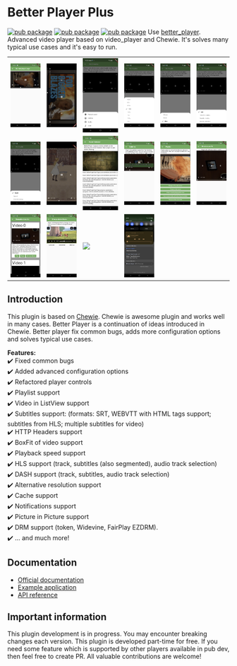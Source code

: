 # Better Player Plus
[![pub package](https://img.shields.io/pub/v/better_player.svg)](https://pub.dartlang.org/packages/better_player_pro)
[![pub package](https://img.shields.io/github/license/puzzletakx/betterplayer.svg?style=flat)](https://github.com/puzzletakx/better_player_pro)
[![pub package](https://img.shields.io/badge/platform-flutter-blue.svg)](https://github.com/puzzletakx/better_player_pro)
Use [better_player](https://pub.dev/packages/better_player_pro). 
Advanced video player based on video_player and Chewie. It's solves many typical use cases and it's easy to run.

<table>
   <tr>
      <td>
         <img width="250px" src="https://raw.githubusercontent.com/puzzletakx/better_player_pro/master/media/1.png">
      </td>
      <td>
         <img width="250px" src="https://raw.githubusercontent.com/puzzletakx/better_player_pro/master/media/2.png">
      </td>
      <td>
         <img width="250px" src="https://raw.githubusercontent.com/puzzletakx/better_player_pro/master/media/3.png">
      </td>
      <td>
         <img width="250px" src="https://raw.githubusercontent.com/puzzletakx/better_player_pro/master/media/4.png">
      </td>
      <td>
         <img width="250px" src="https://raw.githubusercontent.com/puzzletakx/better_player_pro/master/media/5.png">
      </td>
      <td>
         <img width="250px" src="https://raw.githubusercontent.com/puzzletakx/better_player_pro/master/media/6.png">
      </td>
   </tr>
   <tr>
      <td>
         <img width="250px" src="https://raw.githubusercontent.com/puzzletakx/better_player_pro/master/media/7.png">
      </td>
      <td>
         <img width="250px" src="https://raw.githubusercontent.com/puzzletakx/better_player_pro/master/media/8.png">
      </td>
      <td>
         <img width="250px" src="https://raw.githubusercontent.com/puzzletakx/better_player_pro/master/media/9.png">
      </td>
      <td>
         <img width="250px" src="https://raw.githubusercontent.com/puzzletakx/better_player_pro/master/media/10.png">
      </td>
      <td>
         <img width="250px" src="https://raw.githubusercontent.com/puzzletakx/better_player_pro/master/media/11.png">
      </td>
      <td>
         <img width="250px" src="https://raw.githubusercontent.com/puzzletakx/better_player_pro/master/media/12.png">
      </td>
   </tr>
   <tr>
      <td>
         <img width="250px" src="https://raw.githubusercontent.com/puzzletakx/better_player_pro/master/media/13.png">
      </td>
      <td>
         <img width="250px" src="https://raw.githubusercontent.com/puzzletakx/better_player_pro/master/media/14.png">
      </td>
      <td>
         <img width="250px" src="https://raw.githubusercontent.com/puzzletakx/better_player_pro/master/media/15.png">
      </td>
      <td>
         <img width="250px" src="https://raw.githubusercontent.com/puzzletakx/better_player_pro/master/media/16.png">
      </td>
    </tr>	
</table>

## Introduction
This plugin is based on [Chewie](https://github.com/brianegan/chewie). Chewie is awesome plugin and works well in many cases. Better Player is a continuation of ideas introduced in Chewie. Better player fix common bugs, adds more configuration options and solves typical use cases. 

**Features:**  
✔️ Fixed common bugs  
✔️ Added advanced configuration options  
✔️ Refactored player controls  
✔️ Playlist support  
✔️ Video in ListView support  
✔️ Subtitles support: (formats: SRT, WEBVTT with HTML tags support; subtitles from HLS; multiple subtitles for video)  
✔️ HTTP Headers support  
✔️ BoxFit of video support  
✔️ Playback speed support  
✔️ HLS support (track, subtitles (also segmented), audio track selection)  
✔️ DASH support (track, subtitles, audio track selection)     
✔️ Alternative resolution support  
✔️ Cache support  
✔️ Notifications support  
✔️ Picture in Picture support     
✔️ DRM support (token, Widevine, FairPlay EZDRM).    
✔️ ... and much more!  


## Documentation
* [Official documentation](https://puzzletakx.github.io/better_player_pro/)
* [Example application](https://github.com/puzzletakx/better_player_pro/tree/master/example)
* [API reference](https://pub.dev/documentation/better_player/latest/better_player/better_player-library.html)


## Important information
This plugin development is in progress. You may encounter breaking changes each version. This plugin is developed part-time for free. If you need
some feature which is supported by other players available in pub dev, then feel free to create PR. All valuable contributions are welcome!


